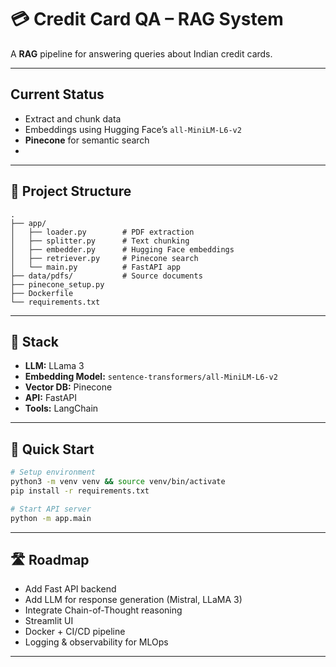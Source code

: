 # 💳 Credit Card QA – RAG System

A **RAG** pipeline for answering queries about Indian credit cards.

---

## Current Status

- Extract and chunk data 
- Embeddings using Hugging Face’s `all-MiniLM-L6-v2`
- **Pinecone** for semantic search
- 

---

## 📁 Project Structure

```
.
├── app/
│   ├── loader.py        # PDF extraction
│   ├── splitter.py      # Text chunking
│   ├── embedder.py      # Hugging Face embeddings
│   ├── retriever.py     # Pinecone search
│   └── main.py          # FastAPI app
├── data/pdfs/           # Source documents
├── pinecone_setup.py
├── Dockerfile
└── requirements.txt
```

---

## 🧠 Stack
- **LLM:** LLama 3
- **Embedding Model:** `sentence-transformers/all-MiniLM-L6-v2`
- **Vector DB:** Pinecone
- **API:** FastAPI
- **Tools:** LangChain

---

## 🔧 Quick Start

```bash
# Setup environment
python3 -m venv venv && source venv/bin/activate
pip install -r requirements.txt

# Start API server
python -m app.main 
```

---

## 🛣️ Roadmap

- Add Fast API backend
- Add LLM for response generation (Mistral, LLaMA 3)
- Integrate Chain-of-Thought reasoning
- Streamlit UI
- Docker + CI/CD pipeline
- Logging & observability for MLOps

---
